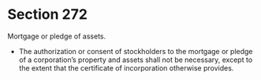# Section 272

Mortgage or pledge of assets.

- The authorization or consent of stockholders to the mortgage or pledge of a corporation’s property and assets shall not be necessary, except to the extent that the certificate of incorporation otherwise provides.